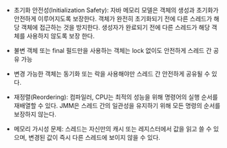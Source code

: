 - 초기화 안전성(Initialization Safety): 자바 메모리 모델은 객체의 생성과 초기화가 안전하게 이루어지도록 보장한다. 객체가 완전히 초기화되기 전에 다른 스레드가 해당 객체에 접근하는 것을 방지한다. 생성자가 완료되기 전에 다른 스레드가 해당 객체를 사용하지 않도록 보장 한다.


- 불변 객체 또는 final 필드만을 사용하는 객체는 lock 없이도 안전하게 스레드 간 공유 가능


- 변경 가능한 객체는 동기화 또는 락을 사용해야만 스레드 간 안전하게 공유될 수 있다.


- 재정렬(Reordering): 컴파일러, CPU는 최적의 성능을 위해 명령어의 실행 순서를 재배열할 수 있다. JMM은 스레드 간의 일관성을 유지하기 위해 모든 명령의 순서를 보장하지 않는다.


- 메모리 가시성 문제: 스레드는 자신만의 캐시 또는 레지스터에서 값을 읽고 쓸 수 있으며, 변경된 값이 즉시 다른 스레드에 보이지 않을 수 있다.  
    
    
    
    